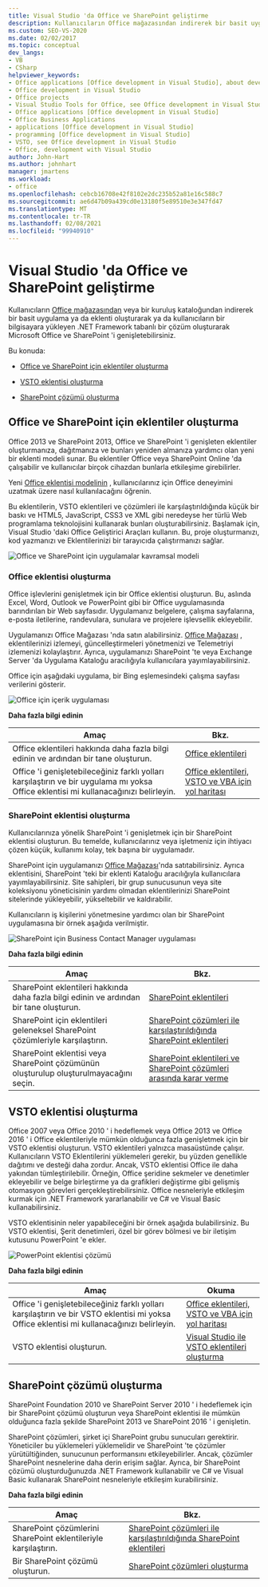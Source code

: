 ```yaml
---
title: Visual Studio 'da Office ve SharePoint geliştirme
description: Kullanıcıların Office mağazasından indirerek bir basit uygulama veya eklenti oluşturarak Microsoft Office ve SharePoint 'i nasıl genişletebileceğinizi öğrenin.
ms.custom: SEO-VS-2020
ms.date: 02/02/2017
ms.topic: conceptual
dev_langs:
- VB
- CSharp
helpviewer_keywords:
- Office applications [Office development in Visual Studio], about developing applications
- Office development in Visual Studio
- Office projects
- Visual Studio Tools for Office, see Office development in Visual Studio
- Office applications [Office development in Visual Studio]
- Office Business Applications
- applications [Office development in Visual Studio]
- programming [Office development in Visual Studio]
- VSTO, see Office development in Visual Studio
- Office, development with Visual Studio
author: John-Hart
ms.author: johnhart
manager: jmartens
ms.workload:
- office
ms.openlocfilehash: cebcb16708e42f8102e2dc235b52a81e16c588c7
ms.sourcegitcommit: ae6d47b09a439cd0e13180f5e89510e3e347fd47
ms.translationtype: MT
ms.contentlocale: tr-TR
ms.lasthandoff: 02/08/2021
ms.locfileid: "99940910"
---
```

# <a name="office-and-sharepoint-development-in-visual-studio"></a>Visual Studio 'da Office ve SharePoint geliştirme
  Kullanıcıların [Office mağazasından](https://store.office.com/) veya bir kuruluş kataloğundan indirerek bir basit uygulama ya da eklenti oluşturarak ya da kullanıcıların bir bilgisayara yükleyen .NET Framework tabanlı bir çözüm oluşturarak Microsoft Office ve SharePoint 'i genişletebilirsiniz.

 Bu konuda:

- [Office ve SharePoint için eklentiler oluşturma](#Apps)

- [VSTO eklentisi oluşturma](#Add-ins)

- [SharePoint çözümü oluşturma](#Solutions)

## <a name="create-add-ins-for-office-and-sharepoint"></a><a name="Apps"></a> Office ve SharePoint için eklentiler oluşturma
 Office 2013 ve SharePoint 2013, Office ve SharePoint 'i genişleten eklentiler oluşturmanıza, dağıtmanıza ve bunları yeniden almanıza yardımcı olan yeni bir eklenti modeli sunar.  Bu eklentiler Office veya SharePoint Online 'da çalışabilir ve kullanıcılar birçok cihazdan bunlarla etkileşime girebilirler.

 Yeni [Office eklentisi modelinin](/office/dev/add-ins/overview/office-add-ins) , kullanıcılarınız için Office deneyimini uzatmak üzere nasıl kullanılacağını öğrenin.

 Bu eklentilerin, VSTO eklentileri ve çözümleri ile karşılaştırıldığında küçük bir baskı ve HTML5, JavaScript, CSS3 ve XML gibi neredeyse her türlü Web programlama teknolojisini kullanarak bunları oluşturabilirsiniz.  Başlamak için, Visual Studio 'daki Office Geliştirici Araçları kullanın. Bu, proje oluşturmanızı, kod yazmanızı ve Eklentilerinizi bir tarayıcıda çalıştırmanızı sağlar.

 ![Office ve SharePoint için uygulamalar kavramsal modeli](../vsto/media/officeandsharepointapps2015.png "Office ve SharePoint için uygulamalar kavramsal modeli")

### <a name="build-an-office-add-in"></a>Office eklentisi oluşturma
 Office işlevlerini genişletmek için bir Office eklentisi oluşturun. Bu, aslında Excel, Word, Outlook ve PowerPoint gibi bir Office uygulamasında barındırılan bir Web sayfasıdır. Uygulamanız belgelere, çalışma sayfalarına, e-posta iletilerine, randevulara, sunulara ve projelere işlevsellik ekleyebilir.

 Uygulamanızı Office Mağazası 'nda satın alabilirsiniz.  [Office Mağazası](https://store.office.com/) , eklentilerinizi izlemeyi, güncelleştirmeleri yönetmenizi ve Telemetriyi izlemenizi kolaylaştırır. Ayrıca, uygulamanızı SharePoint 'te veya Exchange Server 'da Uygulama Kataloğu aracılığıyla kullanıcılara yayımlayabilirsiniz.

 Office için aşağıdaki uygulama, bir Bing eşlemesindeki çalışma sayfası verilerini gösterir.

 ![Office için içerik uygulaması](../vsto/media/appforoffice.png "Office için içerik uygulaması")

 **Daha fazla bilgi edinin**

|Amaç|Bkz.|
|--------|---------|
|Office eklentileri hakkında daha fazla bilgi edinin ve ardından bir tane oluşturun.|[Office eklentileri](/office/dev/add-ins/publish/publish)|
|Office 'i genişletebileceğiniz farklı yolları karşılaştırın ve bir uygulama mı yoksa Office eklentisi mi kullanacağınızı belirleyin.|[Office eklentileri, VSTO ve VBA için yol haritası](/archive/blogs/officeapps/roadmap-for-apps-for-office-vsto-and-vba)|

### <a name="build-a-sharepoint-add-in"></a>SharePoint eklentisi oluşturma
 Kullanıcılarınıza yönelik SharePoint 'i genişletmek için bir SharePoint eklentisi oluşturun. Bu temelde, kullanıcılarınız veya işletmeniz için ihtiyacı çözen küçük, kullanımı kolay, tek başına bir uygulamadır.

 SharePoint için uygulamanızı [Office Mağazası](https://store.office.com/)'nda satıtabilirsiniz. Ayrıca eklentisini, SharePoint 'teki bir eklenti Kataloğu aracılığıyla kullanıcılara yayımlayabilirsiniz.  Site sahipleri, bir grup sunucusunun veya site koleksiyonu yöneticisinin yardımı olmadan eklentilerinizi SharePoint sitelerinde yükleyebilir, yükseltebilir ve kaldırabilir.

 Kullanıcıların iş kişilerini yönetmesine yardımcı olan bir SharePoint uygulamasına bir örnek aşağıda verilmiştir.

 ![SharePoint için Business Contact Manager uygulaması](../vsto/media/appforsharepoint.png "SharePoint için Business Contact Manager uygulaması")

 **Daha fazla bilgi edinin**

|Amaç|Bkz.|
|--------|---------|
|SharePoint eklentileri hakkında daha fazla bilgi edinin ve ardından bir tane oluşturun.|[SharePoint eklentileri](/sharepoint/dev/sp-add-ins/sharepoint-add-ins)|
|SharePoint için eklentileri geleneksel SharePoint çözümleriyle karşılaştırın.|[SharePoint çözümleri ile karşılaştırıldığında SharePoint eklentileri](/sharepoint/dev/general-development/sharepoint-server-application-lifecycle-management)|
|SharePoint eklentisi veya SharePoint çözümünün oluşturulup oluşturulmayacağını seçin.|[SharePoint eklentileri ve SharePoint çözümleri arasında karar verme](/sharepoint/dev/general-development/sharepoint-server-application-lifecycle-management)|

## <a name="create-a-vsto-add-in"></a><a name="Add-ins"></a> VSTO eklentisi oluşturma
 Office 2007 veya Office 2010 ' i hedeflemek veya Office 2013 ve Office 2016 ' i Office eklentileriyle mümkün olduğunca fazla genişletmek için bir VSTO eklentisi oluşturun. VSTO eklentileri yalnızca masaüstünde çalışır. Kullanıcıların VSTO Eklentilerini yüklemeleri gerekir, bu yüzden genellikle dağıtımı ve desteği daha zordur.  Ancak, VSTO eklentisi Office ile daha yakından tümleştirilebilir. Örneğin, Office şeridine sekmeler ve denetimler ekleyebilir ve belge birleştirme ya da grafikleri değiştirme gibi gelişmiş otomasyon görevleri gerçekleştirebilirsiniz. Office nesneleriyle etkileşim kurmak için .NET Framework yararlanabilir ve C# ve Visual Basic kullanabilirsiniz.

 VSTO eklentisinin neler yapabileceğini bir örnek aşağıda bulabilirsiniz. Bu VSTO eklentisi, Şerit denetimleri, özel bir görev bölmesi ve bir iletişim kutusunu PowerPoint 'e ekler.

 ![PowerPoint eklentisi çözümü](../vsto/media/powerpointaddin.png "PowerPoint eklentisi çözümü")

 **Daha fazla bilgi edinin**

|Amaç|Okuma|
|--------|----------|
|Office 'i genişletebileceğiniz farklı yolları karşılaştırın ve bir VSTO eklentisi mi yoksa Office eklentisi mi kullanacağınızı belirleyin.|[Office eklentileri, VSTO ve VBA için yol haritası](/archive/blogs/officeapps/roadmap-for-apps-for-office-vsto-and-vba)|
|VSTO eklentisi oluşturun.|[Visual Studio ile VSTO eklentileri oluşturma](create-vsto-add-ins-for-office-by-using-visual-studio.md)|

## <a name="create-a-sharepoint-solution"></a><a name="Solutions"></a> SharePoint çözümü oluşturma
 SharePoint Foundation 2010 ve SharePoint Server 2010 ' i hedeflemek için bir SharePoint çözümü oluşturun veya SharePoint eklentisi ile mümkün olduğunca fazla şekilde SharePoint 2013 ve SharePoint 2016 ' i genişletin.

 SharePoint çözümleri, şirket içi SharePoint grubu sunucuları gerektirir. Yöneticiler bu yüklemeleri yüklemelidir ve SharePoint 'te çözümler yürütültiğinden, sunucunun performansını etkileyebilirler. Ancak, çözümler SharePoint nesnelerine daha derin erişim sağlar. Ayrıca, bir SharePoint çözümü oluşturduğunuzda .NET Framework kullanabilir ve C# ve Visual Basic kullanarak SharePoint nesneleriyle etkileşim kurabilirsiniz.

 **Daha fazla bilgi edinin**

|Amaç|Bkz.|
|--------|---------|
|SharePoint çözümlerini SharePoint eklentileriyle karşılaştırın.|[SharePoint çözümleri ile karşılaştırıldığında SharePoint eklentileri](/sharepoint/dev/general-development/sharepoint-server-application-lifecycle-management)|
|Bir SharePoint çözümü oluşturun.|[SharePoint çözümleri oluşturma](../sharepoint/create-sharepoint-solutions.md)|